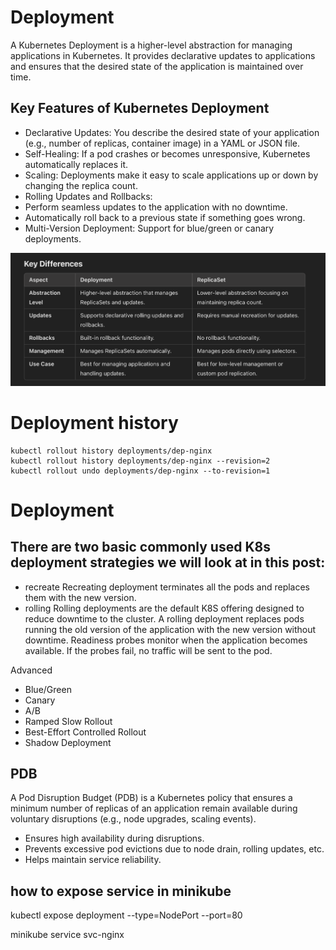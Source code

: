 # Deployment 

A Kubernetes Deployment is a higher-level abstraction for managing applications in Kubernetes. It provides declarative updates to applications and ensures that the desired state of the application is maintained over time.


## Key Features of Kubernetes Deployment
- Declarative Updates: You describe the desired state of your application (e.g., number of replicas, container image) in a YAML or JSON file.
- Self-Healing: If a pod crashes or becomes unresponsive, Kubernetes automatically replaces it.
- Scaling: Deployments make it easy to scale applications up or down by changing the replica count.
- Rolling Updates and Rollbacks:
- Perform seamless updates to the application with no downtime.
- Automatically roll back to a previous state if something goes wrong.
- Multi-Version Deployment: Support for blue/green or canary deployments.


![alt text](image.png)


# Deployment history 

````
kubectl rollout history deployments/dep-nginx  
kubectl rollout history deployments/dep-nginx --revision=2
kubectl rollout undo deployments/dep-nginx --to-revision=1
````


# Deployment 

## There are two basic commonly used K8s deployment strategies we will look at in this post:

- recreate 
    Recreating deployment terminates all the pods and replaces them with the new version.
- rolling 
    Rolling deployments are the default K8S offering designed to reduce downtime to the cluster. A rolling deployment replaces pods running the old version of the application with the new version without downtime.
    Readiness probes monitor when the application becomes available. If the probes fail, no traffic will be sent to the pod.


Advanced 
- Blue/Green
- Canary
- A/B
- Ramped Slow Rollout
- Best-Effort Controlled Rollout
- Shadow Deployment




## PDB 

A Pod Disruption Budget (PDB) is a Kubernetes policy that ensures a minimum number of replicas of an application remain available during voluntary disruptions (e.g., node upgrades, scaling events).

- Ensures high availability during disruptions.
- Prevents excessive pod evictions due to node drain, rolling updates, etc.
- Helps maintain service reliability.



## how to expose service in minikube 

kubectl expose deployment <deployment-name> --type=NodePort --port=80


minikube service svc-nginx
